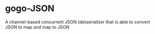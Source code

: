 # gogo-JSON

A channel-based concurrent JSON (de)serializer that is able to convert
JSON to map and map to JSON
